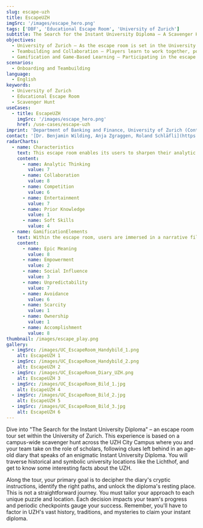 ```yaml
---
slug: escape-uzh
title: EscapeUZH
imgSrc: '/images/escape_hero.png'
tags: ['DBF', 'Educational Escape Room', 'University of Zurich']
subtitle: The Search for the Instant University Diploma – A Scavenger Hunt to get to know the University of Zurich (UZH)
objectives:
  - University of Zurich – As the escape room is set in the University of Zurich, players can learn about the institution’s main campus, history, culture and its academic legacy in a playful setting.
  - Teambuilding and Collaboration – Players learn to work together, pool their skills and resources to solve problems.
  - Gamification and Game-Based Learning – Participating in the escape room experience can help players understand how games can be utilized as effective tools in an educational context.
scenarios:
  - Onboarding and Teambuilding
language:
  - English
keywords:
  - University of Zurich
  - Educational Escape Room
  - Scavenger Hunt
useCases:
  - title: EscapeUZH
    imgSrc: '/images/escape_hero.png'
    href: /use-cases/escape-uzh
imprint: 'Department of Banking and Finance, University of Zurich (Content and EscapeUZH Platform). Universidad Politécnica de Madrid (Escapp Platform).'
contact: '[Dr. Benjamin Wilding, Anja Zgraggen, Roland Schläfli](https://www.gbl.uzh.ch/about)'
radarCharts:
  - name: Characteristics
    text: This escape room enables its users to sharpen their analytic thinking through a series of intriguing puzzles related to the UZH. While collaborating closely with team members, players also engage in friendly competition, pushing boundaries to enhance both prior knowledge and crucial soft skills. Above all, this engaging journey offers participants a unique blend of information about the UZH and entertainment, ensuring an unforgettable experience.
    content:
      - name: Analytic Thinking
        value: 7
      - name: Collaboration
        value: 8
      - name: Competition
        value: 6
      - name: Entertainment
        value: 7
      - name: Prior Knowledge
        value: 1
      - name: Soft Skills
        value: 4
  - name: GamificationElements
    text: Within the escape room, users are immersed in a narrative filled, tracing the lore of the University of Zurich and its elusive Instant University Diploma. The journey unfolds with twists and unpredictability, challenging participants at every turn and keeping the outcome uncertain. Every puzzle solved and challenge overcome culminates in a sense of accomplishment, driving teams forward in their quest for academic enlightenment.
    content:
      - name: Epic Meaning
        value: 8
      - name: Empowerment
        value: 2
      - name: Social Influence
        value: 3
      - name: Unpredictability
        value: 7
      - name: Avoidance
        value: 6
      - name: Scarcity
        value: 1
      - name: Ownership
        value: 1
      - name: Accomplishment
        value: 8
thumbnail: /images/escape_play.png
gallery:
  - imgSrc: /images/UC_EscapeRoom_Handybild_1.png
    alt: EscapeUZH 1
  - imgSrc: /images/UC_EscapeRoom_Handybild_2.png
    alt: EscapeUZH 2
  - imgSrc: /images/UC_EscapeRoom_Diary_UZH.png
    alt: EscapeUZH 3
  - imgSrc: /images/UC_EscapeRoom_Bild_1.jpg
    alt: EscapeUZH 4
  - imgSrc: /images/UC_EscapeRoom_Bild_2.jpg
    alt: EscapeUZH 5
  - imgSrc: /images/UC_EscapeRoom_Bild_3.jpg
    alt: EscapeUZH 6
---
```


Dive into "The Search for the Instant University Diploma" – an escape room tour set within the University of Zurich. This experience is based on a campus-wide scavenger hunt across the UZH City Campus where you and your team take on the role of scholars, following clues left behind in an age-old diary that speaks of an enigmatic Instant University Diploma. You will traverse historical and symbolic university locations like the Lichthof, and get to know some interesting facts about the UZH.

Along the tour, your primary goal is to decipher the diary's cryptic instructions, identify the right paths, and unlock the diploma's resting place. This is not a straightforward journey. You must tailor your approach to each unique puzzle and location. Each decision impacts your team's progress and periodic checkpoints gauge your success. Remember, you'll have to factor in UZH's vast history, traditions, and mysteries to claim your instant diploma.

